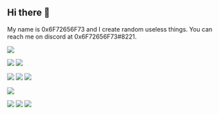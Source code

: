 ## Hi there 👋

My name is 0x6F72656F73 and I create random useless things. You can reach me on discord at 0x6F72656F73#8221.

![](https://komarev.com/ghpvc/?username=0x6F72656F73&color=red)

![](https://img.shields.io/badge/OS-MacOS-informational?style=flat&logo=apple&logoColor=white&color=blue)
![](https://img.shields.io/badge/OS-Linux-informational?style=flat&logo=linux&logoColor=white&color=black)

![](https://img.shields.io/badge/vue-2.6.11-blue.svg?style=flat&logo=vue.js&logoColor=green&color=blue)
![](https://img.shields.io/badge/Code-Python-informational?style=flat&logo=python&logoColor=white&color=black)
![](https://img.shields.io/badge/Code-Javascript-informational?style=flat&logo=Javascript&logoColor=white&color=white)

![](https://img.shields.io/badge/visual-studio-code?style=flat&logo=visual-studio-code&logoColor=white&color=blue)

![](https://img.shields.io/badge/Tools-Discord-informational?style=flat&logo=discord&logoColor=blue&color=black)
![](https://img.shields.io/badge/Tools-sqlite-informational?style=flat&logo=sqlite&logoColor=white&color=white)
![](https://img.shields.io/badge/Tools-brew-informational?style=flat&logo=homebrew&logoColor=yellow&color=blue)
